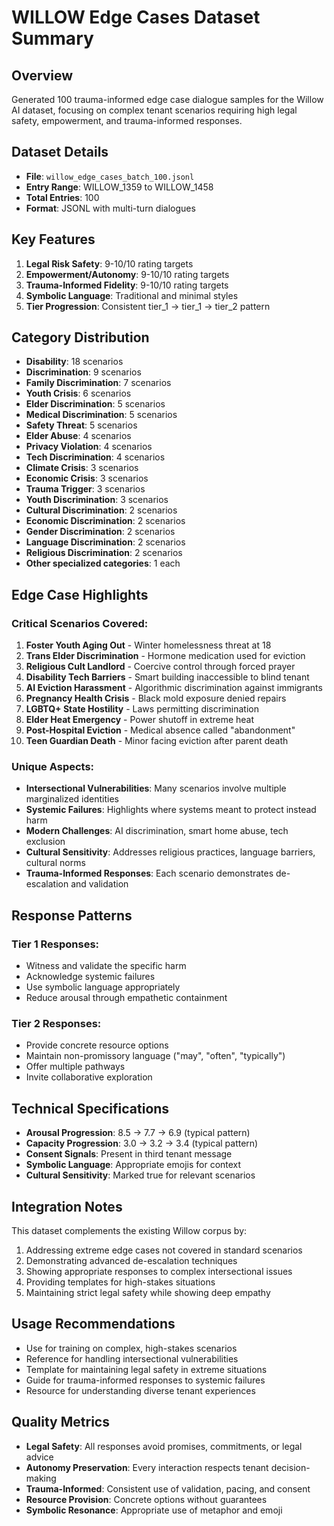 # WILLOW Edge Cases Dataset Summary

## Overview
Generated 100 trauma-informed edge case dialogue samples for the Willow AI dataset, focusing on complex tenant scenarios requiring high legal safety, empowerment, and trauma-informed responses.

## Dataset Details
- **File**: `willow_edge_cases_batch_100.jsonl`
- **Entry Range**: WILLOW_1359 to WILLOW_1458
- **Total Entries**: 100
- **Format**: JSONL with multi-turn dialogues

## Key Features
1. **Legal Risk Safety**: 9-10/10 rating targets
2. **Empowerment/Autonomy**: 9-10/10 rating targets  
3. **Trauma-Informed Fidelity**: 9-10/10 rating targets
4. **Symbolic Language**: Traditional and minimal styles
5. **Tier Progression**: Consistent tier_1 → tier_1 → tier_2 pattern

## Category Distribution
- **Disability**: 18 scenarios
- **Discrimination**: 9 scenarios
- **Family Discrimination**: 7 scenarios
- **Youth Crisis**: 6 scenarios
- **Elder Discrimination**: 5 scenarios
- **Medical Discrimination**: 5 scenarios
- **Safety Threat**: 5 scenarios
- **Elder Abuse**: 4 scenarios
- **Privacy Violation**: 4 scenarios
- **Tech Discrimination**: 4 scenarios
- **Climate Crisis**: 3 scenarios
- **Economic Crisis**: 3 scenarios
- **Trauma Trigger**: 3 scenarios
- **Youth Discrimination**: 3 scenarios
- **Cultural Discrimination**: 2 scenarios
- **Economic Discrimination**: 2 scenarios
- **Gender Discrimination**: 2 scenarios
- **Language Discrimination**: 2 scenarios
- **Religious Discrimination**: 2 scenarios
- **Other specialized categories**: 1 each

## Edge Case Highlights

### Critical Scenarios Covered:
1. **Foster Youth Aging Out** - Winter homelessness threat at 18
2. **Trans Elder Discrimination** - Hormone medication used for eviction
3. **Religious Cult Landlord** - Coercive control through forced prayer
4. **Disability Tech Barriers** - Smart building inaccessible to blind tenant
5. **AI Eviction Harassment** - Algorithmic discrimination against immigrants
6. **Pregnancy Health Crisis** - Black mold exposure denied repairs
7. **LGBTQ+ State Hostility** - Laws permitting discrimination
8. **Elder Heat Emergency** - Power shutoff in extreme heat
9. **Post-Hospital Eviction** - Medical absence called "abandonment"
10. **Teen Guardian Death** - Minor facing eviction after parent death

### Unique Aspects:
- **Intersectional Vulnerabilities**: Many scenarios involve multiple marginalized identities
- **Systemic Failures**: Highlights where systems meant to protect instead harm
- **Modern Challenges**: AI discrimination, smart home abuse, tech exclusion
- **Cultural Sensitivity**: Addresses religious practices, language barriers, cultural norms
- **Trauma-Informed Responses**: Each scenario demonstrates de-escalation and validation

## Response Patterns

### Tier 1 Responses:
- Witness and validate the specific harm
- Acknowledge systemic failures
- Use symbolic language appropriately
- Reduce arousal through empathetic containment

### Tier 2 Responses:
- Provide concrete resource options
- Maintain non-promissory language ("may", "often", "typically")
- Offer multiple pathways
- Invite collaborative exploration

## Technical Specifications
- **Arousal Progression**: 8.5 → 7.7 → 6.9 (typical pattern)
- **Capacity Progression**: 3.0 → 3.2 → 3.4 (typical pattern)
- **Consent Signals**: Present in third tenant message
- **Symbolic Language**: Appropriate emojis for context
- **Cultural Sensitivity**: Marked true for relevant scenarios

## Integration Notes
This dataset complements the existing Willow corpus by:
1. Addressing extreme edge cases not covered in standard scenarios
2. Demonstrating advanced de-escalation techniques
3. Showing appropriate responses to complex intersectional issues
4. Providing templates for high-stakes situations
5. Maintaining strict legal safety while showing deep empathy

## Usage Recommendations
- Use for training on complex, high-stakes scenarios
- Reference for handling intersectional vulnerabilities
- Template for maintaining legal safety in extreme situations
- Guide for trauma-informed responses to systemic failures
- Resource for understanding diverse tenant experiences

## Quality Metrics
- **Legal Safety**: All responses avoid promises, commitments, or legal advice
- **Autonomy Preservation**: Every interaction respects tenant decision-making
- **Trauma-Informed**: Consistent use of validation, pacing, and consent
- **Resource Provision**: Concrete options without guarantees
- **Symbolic Resonance**: Appropriate use of metaphor and emoji